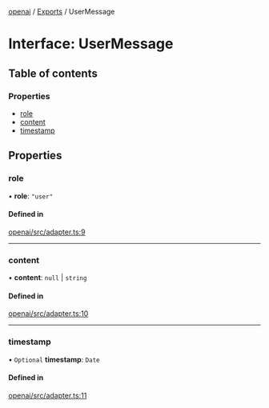 <!-- 
 ⚠️  AUTO-GENERATED FILE - DO NOT EDIT MANUALLY
 This file is automatically generated by scripts/docs-generator.js
 To make changes, edit the source TypeScript files or update the generator script
-->

[openai](../../) / [Exports](../modules) / UserMessage

# Interface: UserMessage

## Table of contents

### Properties

- [role](UserMessage#role)
- [content](UserMessage#content)
- [timestamp](UserMessage#timestamp)

## Properties

### role

• **role**: ``"user"``

#### Defined in

[openai/src/adapter.ts:9](https://github.com/woojubb/robota/blob/87419dbb26faf50d7f1d60ae717fbe215743d1f6/packages/openai/src/adapter.ts#L9)

___

### content

• **content**: ``null`` \| `string`

#### Defined in

[openai/src/adapter.ts:10](https://github.com/woojubb/robota/blob/87419dbb26faf50d7f1d60ae717fbe215743d1f6/packages/openai/src/adapter.ts#L10)

___

### timestamp

• `Optional` **timestamp**: `Date`

#### Defined in

[openai/src/adapter.ts:11](https://github.com/woojubb/robota/blob/87419dbb26faf50d7f1d60ae717fbe215743d1f6/packages/openai/src/adapter.ts#L11)
